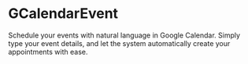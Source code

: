 # GCalendarEvent
Schedule your events with natural language in Google Calendar. Simply type your event details, and let the system automatically create your appointments with ease.
